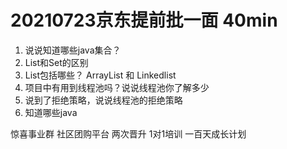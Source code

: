 # 20210723京东提前批一面 40min

1. 说说知道哪些java集合？
2. List和Set的区别
3. List包括哪些？ ArrayList 和 Linkedlist
4. 项目中有用到线程池吗？说说线程池你了解多少
5. 说到了拒绝策略，说说线程池的拒绝策略
6. 知道哪些java







惊喜事业群 社区团购平台 两次晋升 1对1培训  一百天成长计划 